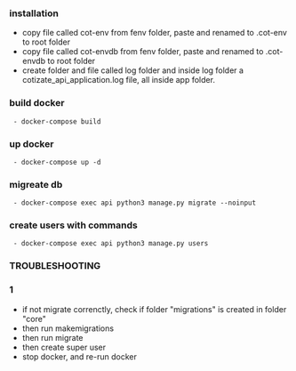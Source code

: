 ### installation
- copy file called cot-env from fenv folder, paste and renamed to .cot-env to
  root folder
- copy file called cot-envdb from fenv folder, paste and renamed to .cot-envdb
  to root folder
- create folder and file called log folder and inside log folder a
  cotizate_api_application.log file, all inside app folder. 

### build docker
```
 - docker-compose build
```

### up docker
```
 - docker-compose up -d 
```

### migreate db
```
 - docker-compose exec api python3 manage.py migrate --noinput 
```

### create users with commands 
```
 - docker-compose exec api python3 manage.py users
```


### TROUBLESHOOTING
### 1
- if not migrate correnctly, check if folder "migrations" is created in folder
  "core"
- then run makemigrations
- then run migrate
- then create super user
- stop docker, and re-run docker

